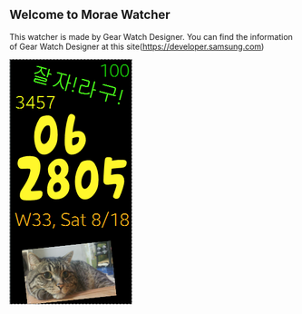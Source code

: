 ## Welcome to Morae Watcher

This watcher is made by Gear Watch Designer.
You can find the information of Gear Watch Designer at this site(https://developer.samsung.com)

![Watch Face](Images/capture_cat.png)
